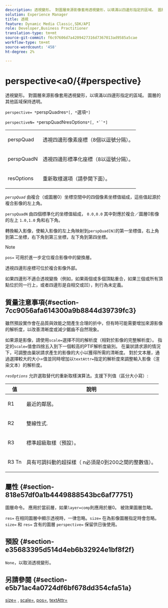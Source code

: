 ```yaml
---
description: 透視變形。 對圖層來源影像套用透視變形，以填滿以四邊形指定的區域。 圖層的其他區域保持透明。
solution: Experience Manager
title: 透視
feature: Dynamic Media Classic,SDK/API
role: Developer,Business Practitioner
translation-type: tm+mt
source-git-commit: f6c97606d7a4209427316d7367013ad9585a5cae
workflow-type: tm+mt
source-wordcount: '458'
ht-degree: 2%

---
```



# perspective&lt;a0/{#perspective}

透視變形。 對圖層來源影像套用透視變形，以填滿以四邊形指定的區域。 圖層的其他區域保持透明。

`perspective= *`perspQuadres`*[, *`選項`*]`

`perspectiveN= *`perspQuadNresOptions`*[, *``*]`

<table id="simpletable_4BD38BBF53964F7D97B9E58914C97B3F"> 
 <tr class="strow"> 
  <td class="stentry"> <p><span class="varname"> perspQuad</span> </p></td> 
  <td class="stentry"> <p>透視四邊形像素座標（8個以逗號分隔）。 </p></td> 
 </tr> 
 <tr class="strow"> 
  <td class="stentry"> <p><span class="varname"> perspQuadN</span> </p></td> 
  <td class="stentry"> <p>透視四邊形標準化座標（8以逗號分隔）。 </p></td> 
 </tr> 
 <tr class="strow"> 
  <td class="stentry"> <p><span class="varname"> resOptions</span> </p></td> 
  <td class="stentry"> <p>重新取樣選項（請參閱下面）。 </p></td> 
 </tr> 
</table>

*`perspQuad`* 由複合（或圖層0）坐標空間中的四個像素坐標值組成，這些值起源於複合影像的左上角。

`perspQuadN` 由四個標準化的坐標值組成， `0.0,0.0` 其中對應於複合／圖層0影像的左上 `1.0,1.0` 角和右下角。

轉換輸入影像，使輸入影像的左上角映射到`perspQuad[N]`的第一坐標值，右上角到第二坐標，右下角到第三坐標，左下角到第四坐標。

>[!NOTE]
>
>`pos=` 可用於進一步定位複合影像中的變換層。

透視四邊形座標可位於複合影像外部。

如果四邊形不適合透視變換（例如，如果兩個或多個頂點重合，如果三個或所有頂點位於同一行上，或者四邊形是自相交或凹），則行為未定義。

## 質量注意事項{#section-7cc9056afa614300a9b8844d39739fc3}

雖然預設實作會在品質與效能之間產生合理的折中，但有時可能需要增加來源影像的解析度，以改善清晰度或減少鋸齒不自然現象。

如果源是影像，請使用`scale=`選擇不同的解析度（相對於影像的完整解析度）。 指定的`scale=`值會四捨五入到下一個較高的PTIF解析度級別。 在巢狀請求源的情況下，可調整由巢狀請求產生的影像的大小以獲得所需的清晰度。 對於文本層，通過選擇較大的大小=值並同時增加以`textAttr=`指定的解析度來調整輸入影像（渲染文本）的解析度。

*`resOptions`* 允許選取替代的重新取樣演算法。支援下列值（區分大小寫）:

<table id="table_0F20007986324E228096888ED37219C0"> 
 <thead> 
  <tr> 
   <th class="entry"> <b> 值</b> </th> 
   <th class="entry"> <b> 說明</b> </th> 
  </tr> 
 </thead>
 <tbody> 
  <tr> 
   <td> <p> <span class="codeph"> R1</span> </p> </td> 
   <td> <p> 最近的鄰居。 </p> </td> 
  </tr> 
  <tr> 
   <td> <p> <span class="codeph"> R2</span> </p> </td> 
   <td> <p> 雙線性式. </p> </td> 
  </tr> 
  <tr> 
   <td> <p> <span class="codeph"> R3</span> </p> </td> 
   <td> <p> 標準超級取樣（預設）。 </p> </td> 
  </tr> 
  <tr> 
   <td> <p> <span class="codeph">R3<span class="varname"> Tn</span></span> </p> </td> 
   <td> <p> 具有可調抖動的超採樣（<span class="varname"> n</span>必須是0到200之間的整數值）。 </p> </td> 
  </tr> 
 </tbody> 
</table>

## 屬性 {#section-818e57df0a1b4449888543bc6af77751}

圖層命令。 應用於當前層，如果`layer=comp`則應用於層0。 被效果圖層忽略。

`res=` 在相同圖層中顯示透視時，一律忽略。`size=` 在為影像圖層指定時會忽略。`size=` 和 `res=` 含有的圖層 `perspective=` 保留供日後使用。

## 預設 {#section-e35683395d514d4eb6b32924e1bf8f2f}

`None`，以取消透視變形。

## 另請參閱 {#section-e5b71ac4a0724df6bf678dd354cfa51a}

[size=](../../../../../is-api/http-ref/image-serving-api-ref/c-http-protocol-reference/c-data-types/r-size.md#reference-04d383f32c7b4003bed9978cb854747b) ,  [scale=](../../../../../is-api/http-ref/image-serving-api-ref/c-http-protocol-reference/c-command-reference/r-is-http-scale.md#reference-098c30cea1764f189e6f7c7e400cc065),  [pos=](../../../../../is-api/http-ref/image-serving-api-ref/c-http-protocol-reference/c-command-reference/r-pos.md#reference-65de948f4b404f1182b22119ca332143),  [textAttr=](../../../../../is-api/http-ref/image-serving-api-ref/c-http-protocol-reference/c-command-reference/r-textattr.md#reference-ff00484fa3244286abeff34911f7ec0d)
